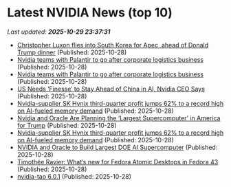 # Latest NVIDIA News (top 10)
_Last updated: **2025-10-29 23:37:31**_

- [Christopher Luxon flies into South Korea for Apec, ahead of Donald Trump dinner](https://www.nzherald.co.nz/nz/politics/christopher-luxon-flies-into-south-korea-for-apec-ahead-of-donald-trump-dinner/ACCEFDSRFFDO5A4JPIEFZKTMX4/) (Published: 2025-10-28)
- [Nvidia teams with Palantir to go after corporate logistics business](https://finance.yahoo.com/news/nvidia-teams-palantir-corporate-logistics-233024530.html) (Published: 2025-10-28)
- [Nvidia teams with Palantir to go after corporate logistics business](https://www.channelnewsasia.com/business/nvidia-teams-palantir-go-after-corporate-logistics-business-5431281) (Published: 2025-10-28)
- [US Needs ‘Finesse’ to Stay Ahead of China in AI, Nvidia CEO Says](https://biztoc.com/x/19defe61f4d0ba43) (Published: 2025-10-28)
- [Nvidia-supplier SK Hynix third-quarter profit jumps 62% to a record high on AI-fueled memory demand](https://biztoc.com/x/679be63b68b258f6) (Published: 2025-10-28)
- [Nvidia and Oracle Are Planning the ‘Largest Supercomputer’ in America for Trump](https://gizmodo.com/nvidia-supercomputers-for-trump-2000678264) (Published: 2025-10-28)
- [Nvidia-supplier SK Hynix third-quarter profit jumps 62% to a record high on AI-fueled memory demand](https://www.cnbc.com/2025/10/29/sk-hynix-q3-profit-revenue-record-.html) (Published: 2025-10-28)
- [NVIDIA and Oracle to Build Largest DOE AI Supercomputer](https://slashdot.org/submission/17341848/nvidia-and-oracle-to-build-largest-doe-ai-supercomputer) (Published: 2025-10-28)
- [Timothée Ravier: What’s new for Fedora Atomic Desktops in Fedora 43](https://tim.siosm.fr/blog/2025/10/29/fedora-atomic-desktops-43/) (Published: 2025-10-28)
- [nvidia-tao 6.0.1](https://pypi.org/project/nvidia-tao/6.0.1/) (Published: 2025-10-28)
